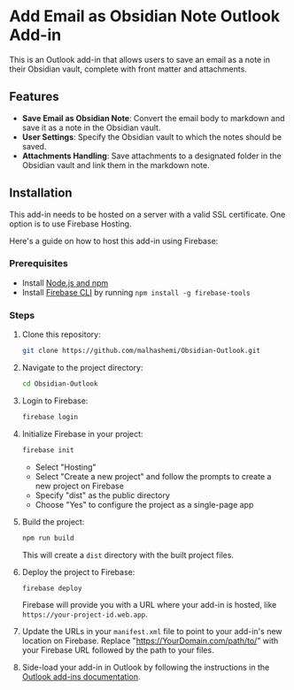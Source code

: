 # Add Email as Obsidian Note Outlook Add-in

This is an Outlook add-in that allows users to save an email as a note in their Obsidian vault, complete with front matter and attachments.

## Features

- **Save Email as Obsidian Note**: Convert the email body to markdown and save it as a note in the Obsidian vault.
- **User Settings**: Specify the Obsidian vault to which the notes should be saved.
- **Attachments Handling**: Save attachments to a designated folder in the Obsidian vault and link them in the markdown note.

## Installation

This add-in needs to be hosted on a server with a valid SSL certificate. One option is to use Firebase Hosting.

Here's a guide on how to host this add-in using Firebase:

### Prerequisites

- Install [Node.js and npm](https://nodejs.org/en/download/)
- Install [Firebase CLI](https://firebase.google.com/docs/cli) by running `npm install -g firebase-tools`

### Steps

1. Clone this repository:

    ```sh
    git clone https://github.com/malhashemi/Obsidian-Outlook.git
    ```

2. Navigate to the project directory:

    ```sh
    cd Obsidian-Outlook
    ```

3. Login to Firebase:

    ```sh
    firebase login
    ```

4. Initialize Firebase in your project:

    ```sh
    firebase init
    ```

    - Select "Hosting"
    - Select "Create a new project" and follow the prompts to create a new project on Firebase
    - Specify "dist" as the public directory
    - Choose "Yes" to configure the project as a single-page app

5. Build the project:

    ```sh
    npm run build
    ```

    This will create a `dist` directory with the built project files.

6. Deploy the project to Firebase:

    ```sh
    firebase deploy
    ```

    Firebase will provide you with a URL where your add-in is hosted, like `https://your-project-id.web.app`.

7. Update the URLs in your `manifest.xml` file to point to your add-in's new location on Firebase. Replace "https://YourDomain.com/path/to/" with your Firebase URL followed by the path to your files.

8. Side-load your add-in in Outlook by following the instructions in the [Outlook add-ins documentation](https://docs.microsoft.com/en-us/office/dev/add-ins/outlook/sideload-outlook-add-ins-for-testing).
